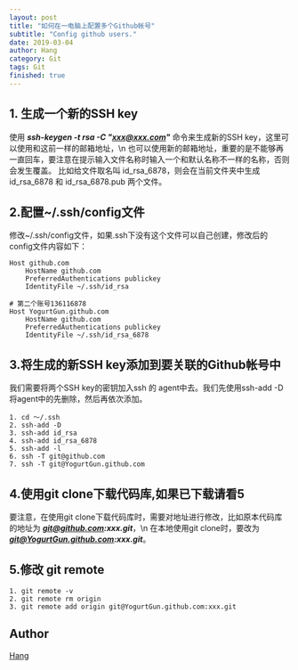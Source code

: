 ```yaml
---
layout: post
title: "如何在一电脑上配置多个Github帐号"
subtitle: "Config github users."
date: 2019-03-04
author: Hang
category: Git
tags: Git
finished: true
---
```


## 1. 生成一个新的SSH key
使用 ***ssh-keygen -t rsa -C "xxx@xxx.com"*** 命令来生成新的SSH key，这里可以使用和这前一样的邮箱地址，\n
也可以使用新的邮箱地址，重要的是不能够再一直回车，要注意在提示输入文件名称时输入一个和默认名称不一样的名称，否则
会发生覆盖。 比如给文件取名叫 id_rsa_6878，则会在当前文件夹中生成 id_rsa_6878 和 id_rsa_6878.pub 两个文件。

## 2.配置~/.ssh/config文件
修改~/.ssh/config文件，如果.ssh下没有这个文件可以自己创建，修改后的config文件内容如下：
```
Host github.com
    HostName github.com
    PreferredAuthentications publickey
    IdentityFile ~/.ssh/id_rsa

# 第二个账号136116878
Host YogurtGun.github.com
    HostName github.com
    PreferredAuthentications publickey
    IdentityFile ~/.ssh/id_rsa_6878
```
## 3.将生成的新SSH key添加到要关联的Github帐号中
我们需要将两个SSH key的密钥加入ssh 的 agent中去。我们先使用ssh-add -D将agent中的先删除，然后再依次添加。
```
1. cd ～/.ssh
2. ssh-add -D
3. ssh-add id_rsa
4. ssh-add id_rsa_6878
5. ssh-add -l
6. ssh -T git@github.com
7. ssh -T git@YogurtGun.github.com
```

## 4.使用git clone下载代码库,如果已下载请看5
要注意，在使用git clone下载代码库时，需要对地址进行修改，比如原本代码库的地址为 ***git@github.com:xxx.git***，\n
在本地使用git clone时，要改为 ***git@YogurtGun.github.com:xxx.git***。

## 5.修改 git remote
```
1. git remote -v
2. git remote rm origin
3. git remote add origin git@YogurtGun.github.com:xxx.git
```

## Author

[Hang](https://YogurtGun.github.io)
